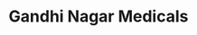 ---
title: "Gandhi Nagar Medicals"
url: /arpookkara-kottayam/gandhi-nagar-medicals/
shop: Sanitätshaus
---